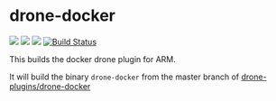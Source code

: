 # drone-docker
[![](https://images.microbadger.com/badges/image/armswarmdrone/docker.svg)](https://microbadger.com/images/armswarmdrone/docker "Get your own image badge on microbadger.com") [![](https://images.microbadger.com/badges/version/armswarmdrone/docker.svg)](https://microbadger.com/images/armswarmdrone/docker "Get your own version badge on microbadger.com") [![](https://images.microbadger.com/badges/commit/armswarmdrone/docker.svg)](https://microbadger.com/images/armswarmdrone/docker "Get your own commit badge on microbadger.com") [![Build Status](https://drone.veiled.land/api/badges/armswarmdrone/docker/status.svg)](https://drone.veiled.land/armswarmdrone/docker)

This builds the docker drone plugin for ARM.

It will build the binary `drone-docker` from the master branch of [drone-plugins/drone-docker](https://github.com/drone-plugins/drone-docker)
